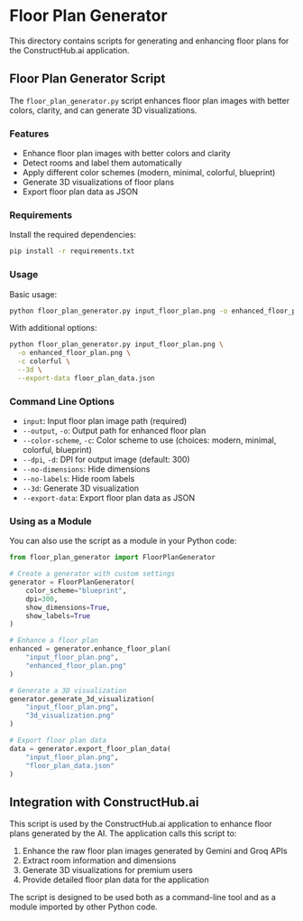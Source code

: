 # Floor Plan Generator

This directory contains scripts for generating and enhancing floor plans for the ConstructHub.ai application.

## Floor Plan Generator Script

The `floor_plan_generator.py` script enhances floor plan images with better colors, clarity, and can generate 3D visualizations.

### Features

- Enhance floor plan images with better colors and clarity
- Detect rooms and label them automatically
- Apply different color schemes (modern, minimal, colorful, blueprint)
- Generate 3D visualizations of floor plans
- Export floor plan data as JSON

### Requirements

Install the required dependencies:

```bash
pip install -r requirements.txt
```

### Usage

Basic usage:

```bash
python floor_plan_generator.py input_floor_plan.png -o enhanced_floor_plan.png
```

With additional options:

```bash
python floor_plan_generator.py input_floor_plan.png \
  -o enhanced_floor_plan.png \
  -c colorful \
  --3d \
  --export-data floor_plan_data.json
```

### Command Line Options

- `input`: Input floor plan image path (required)
- `--output`, `-o`: Output path for enhanced floor plan
- `--color-scheme`, `-c`: Color scheme to use (choices: modern, minimal, colorful, blueprint)
- `--dpi`, `-d`: DPI for output image (default: 300)
- `--no-dimensions`: Hide dimensions
- `--no-labels`: Hide room labels
- `--3d`: Generate 3D visualization
- `--export-data`: Export floor plan data as JSON

### Using as a Module

You can also use the script as a module in your Python code:

```python
from floor_plan_generator import FloorPlanGenerator

# Create a generator with custom settings
generator = FloorPlanGenerator(
    color_scheme="blueprint",
    dpi=300,
    show_dimensions=True,
    show_labels=True
)

# Enhance a floor plan
enhanced = generator.enhance_floor_plan(
    "input_floor_plan.png", 
    "enhanced_floor_plan.png"
)

# Generate a 3D visualization
generator.generate_3d_visualization(
    "input_floor_plan.png", 
    "3d_visualization.png"
)

# Export floor plan data
data = generator.export_floor_plan_data(
    "input_floor_plan.png", 
    "floor_plan_data.json"
)
```

## Integration with ConstructHub.ai

This script is used by the ConstructHub.ai application to enhance floor plans generated by the AI. The application calls this script to:

1. Enhance the raw floor plan images generated by Gemini and Groq APIs
2. Extract room information and dimensions
3. Generate 3D visualizations for premium users
4. Provide detailed floor plan data for the application

The script is designed to be used both as a command-line tool and as a module imported by other Python code.
